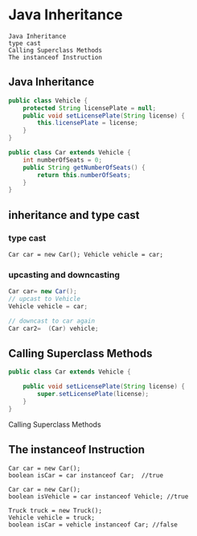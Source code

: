 # Java Inheritance
    Java Inheritance
    type cast
    Calling Superclass Methods
    The instanceof Instruction

## Java Inheritance

```java
public class Vehicle {
    protected String licensePlate = null;
    public void setLicensePlate(String license) {
        this.licensePlate = license;
    }
}

public class Car extends Vehicle {
    int numberOfSeats = 0;
    public String getNumberOfSeats() {
        return this.numberOfSeats;
    }
}
```

## inheritance and type cast

### type cast
``
Car car = new Car();
Vehicle vehicle = car;
``

### upcasting and downcasting
```java
Car car= new Car();
// upcast to Vehicle
Vehicle vehicle = car;

// downcast to car again
Car car2=  (Car) vehicle;
```

## Calling Superclass Methods
```java
public class Car extends Vehicle {

    public void setLicensePlate(String license) {
        super.setLicensePlate(license);
    }
}
```

Calling Superclass Methods
## The instanceof Instruction

```
Car car = new Car();
boolean isCar = car instanceof Car;  //true

Car car = new Car();
boolean isVehicle = car instanceof Vehicle; //true

Truck truck = new Truck();
Vehicle vehicle = truck;
boolean isCar = vehicle instanceof Car; //false
```
